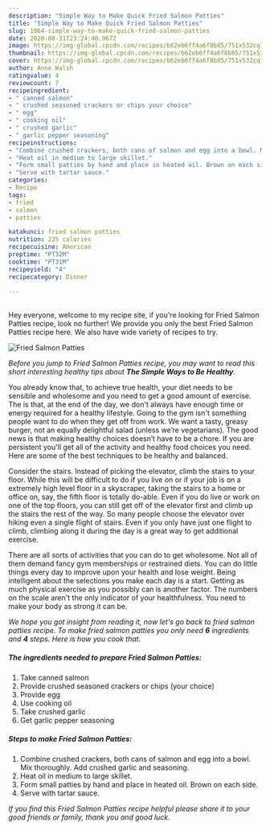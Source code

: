 ```yaml
---
description: "Simple Way to Make Quick Fried Salmon Patties"
title: "Simple Way to Make Quick Fried Salmon Patties"
slug: 1064-simple-way-to-make-quick-fried-salmon-patties
date: 2020-08-31T23:24:40.967Z
image: https://img-global.cpcdn.com/recipes/b62eb6ff4a6f8b85/751x532cq70/fried-salmon-patties-recipe-main-photo.jpg
thumbnail: https://img-global.cpcdn.com/recipes/b62eb6ff4a6f8b85/751x532cq70/fried-salmon-patties-recipe-main-photo.jpg
cover: https://img-global.cpcdn.com/recipes/b62eb6ff4a6f8b85/751x532cq70/fried-salmon-patties-recipe-main-photo.jpg
author: Anne Walsh
ratingvalue: 4
reviewcount: 7
recipeingredient:
- " canned salmon"
- " crushed seasoned crackers or chips your choice"
- " egg"
- " cooking oil"
- " crushed garlic"
- " garlic pepper seasoning"
recipeinstructions:
- "Combine crushed crackers, both cans of salmon and egg into a bowl. Mix thoroughly. Add crushed garlic and seasoning."
- "Heat oil in medium to large skillet."
- "Form small patties by hand and place in heated oil. Brown on each side."
- "Serve with tartar sauce."
categories:
- Recipe
tags:
- fried
- salmon
- patties

katakunci: fried salmon patties 
nutrition: 225 calories
recipecuisine: American
preptime: "PT32M"
cooktime: "PT31M"
recipeyield: "4"
recipecategory: Dinner

---
```

<br>
Hey everyone, welcome to my recipe site, if you're looking for Fried Salmon Patties recipe, look no further! We provide you only the best Fried Salmon Patties recipe here. We also have wide variety of recipes to try.
<br>


![Fried Salmon Patties](https://img-global.cpcdn.com/recipes/b62eb6ff4a6f8b85/751x532cq70/fried-salmon-patties-recipe-main-photo.jpg)

<i>Before you jump to Fried Salmon Patties recipe, you may want to read this short interesting healthy tips about <strong>The Simple Ways to Be Healthy</strong>.</i>

You already know that, to achieve true health, your diet needs to be sensible and wholesome and you need to get a good amount of exercise. The  is that, at the end of the day, we don't always have enough time or energy required for a healthy lifestyle. Going to the gym isn't something people want to do when they get off from work. We want a tasty, greasy burger, not an equally delightful salad (unless we’re vegetarians). The good news is that making healthy choices doesn’t have to be a chore. If you are persistent you'll get all of the activity and healthy food choices you need. Here are some of the best techniques to be healthy and balanced.

Consider the stairs. Instead of picking the elevator, climb the stairs to your floor. While this will be difficult to do if you live on or if your job is on a extremely high level floor in a skyscraper, taking the stairs to a home or office on, say, the fifth floor is totally do-able. Even if you do live or work on one of the top floors, you can still get off of the elevator first and climb up the stairs the rest of the way. So many people choose the elevator over hiking even a single flight of stairs. Even if you only have just one flight to climb, climbing along it during the day is a great way to get additional exercise. 

There are all sorts of activities that you can do to get wholesome. Not all of them demand fancy gym memberships or restrained diets. You can do little things every day to improve upon your health and lose weight. Being intelligent about the selections you make each day is a start. Getting as much physical exercise as you possibly can is another factor. The numbers on the scale aren't the only indicator of your healthfulness. You need to make your body as strong it can be. 


<i>We hope you got insight from reading it, now let's go back to fried salmon patties recipe. To make fried salmon patties you only need <strong>6</strong> ingredients and <strong>4</strong> steps. Here is how you cook that.
</i>

##### The ingredients needed to prepare Fried Salmon Patties:

1. Take  canned salmon
1. Provide  crushed seasoned crackers or chips (your choice)
1. Provide  egg
1. Use  cooking oil
1. Take  crushed garlic
1. Get  garlic pepper seasoning


##### Steps to make Fried Salmon Patties:

1. Combine crushed crackers, both cans of salmon and egg into a bowl. Mix thoroughly. Add crushed garlic and seasoning.
1. Heat oil in medium to large skillet.
1. Form small patties by hand and place in heated oil. Brown on each side.
1. Serve with tartar sauce.


<i>If you find this Fried Salmon Patties recipe helpful please share it to your good friends or family, thank you and good luck.</i>
